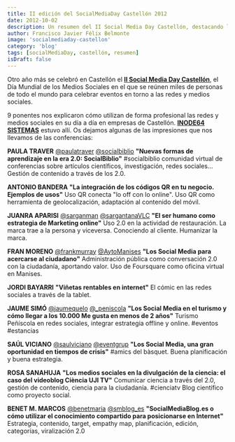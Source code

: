 ```yaml
---
title: II edición del SocialMediaDay Castellón 2012
date: 2012-10-02
description: Un resumen del II Social Media Day Castellón, destacando las ponencias, estrategias y experiencias compartidas sobre el uso profesional de las redes sociales.
author: Francisco Javier Félix Belmonte
image: 'socialmediaday-castellon'
category: 'blog'
tags: [socialMediaDay, castellón, resumen]
isDraft: false
---
```


Otro año más se celebró en Castellón el [**II Social Media Day Castellón**](http://www.socialmediaday.es/), el Día
Mundial de los Medios Sociales en el que se reúnen miles de personas de todo el mundo para celebrar eventos en torno a
las redes y medios sociales.

9 ponentes nos explicaron cómo utilizan de forma profesional las redes y medios sociales en su día a día en empresas de
Castellón. [**INODE64 SISTEMAS**](http://www.inode64.com/) estuvo allí. Os dejamos algunas de las impresiones que nos
llevamos de las conferencias:

**PAULA TRAVER** [@paulatraver](http://twitter.com/paulatraver) [@socialbiblio](http://twitter.com/socialbiblio)
**"Nuevas formas de aprendizaje en la era 2.0: SocialBiblio"**
#socialbiblio comunidad virtual de conferencias sobre artículos científicos, investigación, redes sociales... Gestión de
contenido a través de los 2.0.

**ANTONIO BANDERA**
**"La integración de los códigos QR en tu negocio. Ejemplos de usos"**
Uso QR conecta "lo off con lo online". Uso QR como herramienta de geolocalización, adaptación al contenido del móvil.

**JUANRA APARISI** [@sarganman](http://twitter.com/sarganman) [@sargantanaVLC](http://twitter.com/sargantanaVLC)
**"El ser humano como estrategia de Marketing online"**
Uso 2.0 en la actividad de restauración. La marca trae a la persona y viceversa. Conociendo al cliente. Humanizar la
marca.

**FRAN MORENO** [@frankmurray](http://twitter.com/frankmurray) [@AytoManises](http://twitter.com/AytoManises)
**"Los Social Media para acercarse al ciudadano"**
Administración pública como conversación 2.0 con la ciudadanía, aportando valor. Uso de Foursquare como oficina virtual
en Manises.

**JORDI BAYARRI**
**"Viñetas rentables en internet"**
El cómic en las redes sociales a través de la tablet.

**JAUME SIMÓ** [@jaumequelo](http://twitter.com/jaumequelo) [@_peniscola](http://twitter.com/_peniscola)
**"Los Social Media en el turismo y cómo llegar a los 10.000 Me gusta en menos de 2 años"**
Turismo Peñíscola en redes sociales, integrar estrategia offline y online. #eventos #estancias

**SAÚL VICIANO** [@saulviciano](http://twitter.com/saulviciano) [@eventgrup](http://twitter.com/eventgrup)
**"Los Social Media, una gran oportunidad en tiempos de crisis"**
#amics del bàsquet. Buena planificación y buena estrategia.

**ROSA SANAHUJA**
**"Los medios sociales en la divulgación de la ciencia: el caso del videoblog Ciència UJI TV"**
Comunicar ciencia a través del 2.0, gestión de contenido, ciencia para la ciudadanía. #cienciatv Blog científico como
proyecto social.

**BENET M. MARCOS** [@benetmaria](http://twitter.com/benetmaria) [@smblog_es](http://twitter.com/smblog_es)
**"SocialMediaBlog.es o cómo utilizar el conocimiento compartido para posicionarse en Internet"**
Estrategia, contenido, target, empathy map, planificación, edición, categorías, viralización 2.0

